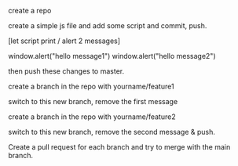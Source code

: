 create a repo

create a simple js file and add some script and commit, push.

[let script print / alert 2 messages]

window.alert("hello message1")
window.alert("hello message2")

then push these changes to master.

create a branch in the repo with yourname/feature1 

switch to this new branch, 
remove the first message 

create a branch in the repo with yourname/feature2 

switch to this new branch, 
remove the second message & push.

Create a pull request for each branch and try to merge with the main branch.